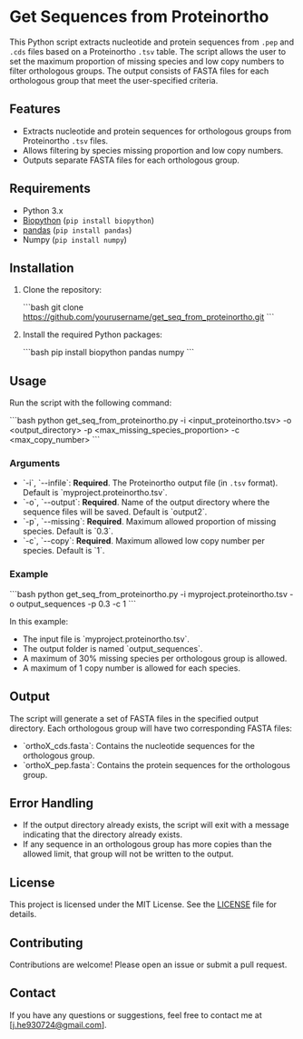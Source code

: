 
# Get Sequences from Proteinortho

This Python script extracts nucleotide and protein sequences from `.pep` and `.cds` files based on a Proteinortho `.tsv` table. The script allows the user to set the maximum proportion of missing species and low copy numbers to filter orthologous groups. The output consists of FASTA files for each orthologous group that meet the user-specified criteria.

## Features

- Extracts nucleotide and protein sequences for orthologous groups from Proteinortho `.tsv` files.
- Allows filtering by species missing proportion and low copy numbers.
- Outputs separate FASTA files for each orthologous group.

## Requirements

- Python 3.x
- [Biopython](https://biopython.org/) (`pip install biopython`)
- [pandas](https://pandas.pydata.org/) (`pip install pandas`)
- Numpy (`pip install numpy`)

## Installation

1. Clone the repository:

    \`\`\`bash
    git clone https://github.com/yourusername/get_seq_from_proteinortho.git
    \`\`\`

2. Install the required Python packages:

    \`\`\`bash
    pip install biopython pandas numpy
    \`\`\`

## Usage

Run the script with the following command:

\`\`\`bash
python get_seq_from_proteinortho.py -i <input_proteinortho.tsv> -o <output_directory> -p <max_missing_species_proportion> -c <max_copy_number>
\`\`\`

### Arguments

- \`-i\`, \`--infile\`: **Required**. The Proteinortho output file (in `.tsv` format). Default is \`myproject.proteinortho.tsv\`.
- \`-o\`, \`--output\`: **Required**. Name of the output directory where the sequence files will be saved. Default is \`output2\`.
- \`-p\`, \`--missing\`: **Required**. Maximum allowed proportion of missing species. Default is \`0.3\`.
- \`-c\`, \`--copy\`: **Required**. Maximum allowed low copy number per species. Default is \`1\`.

### Example

\`\`\`bash
python get_seq_from_proteinortho.py -i myproject.proteinortho.tsv -o output_sequences -p 0.3 -c 1
\`\`\`

In this example:
- The input file is \`myproject.proteinortho.tsv\`.
- The output folder is named \`output_sequences\`.
- A maximum of 30% missing species per orthologous group is allowed.
- A maximum of 1 copy number is allowed for each species.

## Output

The script will generate a set of FASTA files in the specified output directory. Each orthologous group will have two corresponding FASTA files:
- \`orthoX_cds.fasta\`: Contains the nucleotide sequences for the orthologous group.
- \`orthoX_pep.fasta\`: Contains the protein sequences for the orthologous group.

## Error Handling

- If the output directory already exists, the script will exit with a message indicating that the directory already exists.
- If any sequence in an orthologous group has more copies than the allowed limit, that group will not be written to the output.

## License

This project is licensed under the MIT License. See the [LICENSE](LICENSE) file for details.

## Contributing

Contributions are welcome! Please open an issue or submit a pull request.

## Contact

If you have any questions or suggestions, feel free to contact me at [j.he930724@gmail.com].
